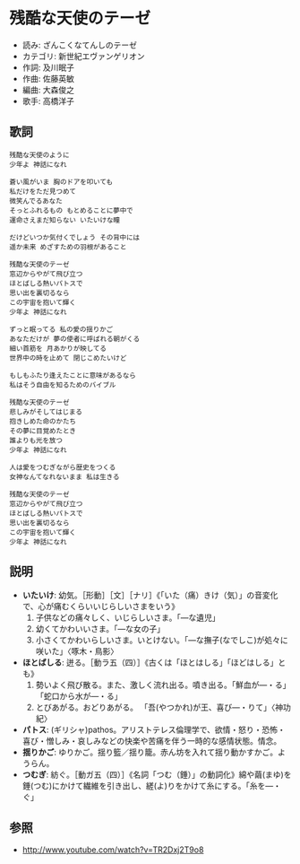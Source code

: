 残酷な天使のテーゼ
===================

- 読み: ざんこくなてんしのテーゼ
- カテゴリ: 新世紀エヴァンゲリオン
- 作詞: 及川眠子
- 作曲: 佐藤英敏
- 編曲: 大森俊之
- 歌手: 高橋洋子


歌詞
-----

    残酷な天使のように
    少年よ 神話になれ

    蒼い風がいま 胸のドアを叩いても
    私だけをただ見つめて
    微笑んでるあなた
    そっとふれるもの もとめることに夢中で
    運命さえまだ知らない いたいけな瞳

    だけどいつか気付くでしょう その背中には
    遥か未来 めざすための羽根があること

    残酷な天使のテーゼ
    窓辺からやがて飛び立つ
    ほとばしる熱いパトスで
    思い出を裏切るなら
    この宇宙を抱いて輝く
    少年よ 神話になれ

    ずっと眠ってる 私の愛の揺りかご
    あなただけが 夢の使者に呼ばれる朝がくる
    細い首筋を 月あかりが映してる
    世界中の時を止めて 閉じこめたいけど

    もしもふたり逢えたことに意味があるなら
    私はそう自由を知るためのバイブル

    残酷な天使のテーゼ
    悲しみがそしてはじまる
    抱きしめた命のかたち
    その夢に目覚めたとき
    誰よりも光を放つ
    少年よ 神話になれ

    人は愛をつむぎながら歴史をつくる
    女神なんてなれないまま 私は生きる

    残酷な天使のテーゼ
    窓辺からやがて飛び立つ
    ほとばしる熱いパトスで
    思い出を裏切るなら
    この宇宙を抱いて輝く
    少年よ 神話になれ


説明
-----

- **いたいけ**: 幼気。［形動］［文］［ナリ］《「いた（痛）きけ（気）」の音変化で、心が痛むくらいいじらしいさまをいう》
    1. 子供などの痛々しく、いじらしいさま。「―な遺児」
    2. 幼くてかわいいさま。「―な女の子」
    3. 小さくてかわいらしいさま。いとけない。「―な撫子(なでしこ)が処々に咲いた」〈啄木・鳥影〉
- **ほとばしる**: 迸る。［動ラ五（四）］《古くは「ほとはしる」「ほどはしる」とも》
    1. 勢いよく飛び散る。また、激しく流れ出る。噴き出る。「鮮血が―・る」「蛇口から水が―・る」
    2. とびあがる。おどりあがる。 「吾(やつかれ)が王、喜び―・りて」〈神功紀〉
- **パトス**: (ギリシャ)pathos。アリストテレス倫理学で、欲情・怒り・恐怖・喜び・憎しみ・哀しみなどの快楽や苦痛を伴う一時的な感情状態。情念。
- **揺りかご**: ゆりかご。揺り籃／揺り籠。赤ん坊を入れて揺り動かすかご。ようらん。
- **つむぎ**: 紡ぐ。［動ガ五（四）］《名詞「つむ（錘）」の動詞化》綿や繭(まゆ)を錘(つむ)にかけて繊維を引き出し、縒(よ)りをかけて糸にする。「糸を―・ぐ」


参照
-----

- <http://www.youtube.com/watch?v=TR2Dxj2T9o8>
